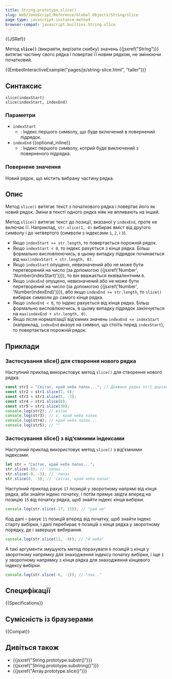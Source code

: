 ```yaml
---
title: String.prototype.slice()
slug: Web/JavaScript/Reference/Global_Objects/String/slice
page-type: javascript-instance-method
browser-compat: javascript.builtins.String.slice
---
```


{{JSRef}}

Метод **`slice()`** (викраяти, вирізати скибку) значень {{jsxref("String")}} витягає частину свого рядка і повертає її новим рядком, не змінюючи початковий.

{{EmbedInteractiveExample("pages/js/string-slice.html", "taller")}}

## Синтаксис

```js-nolint
slice(indexStart)
slice(indexStart, indexEnd)
```

### Параметри

- `indexStart`
  - : Індекс першого символу, що буде включений в повернений підрядок.
- `indexEnd` {{optional_inline}}
  - : Індекс першого символу, котрий буде виключений з поверненого підрядка.

### Повернене значення

Новий рядок, що містить вибрану частину рядка.

## Опис

Метод `slice()` витягає текст з початкового рядка і повертає його як новий рядок. Зміни в тексті одного рядка ніяк не впливають на інший.

Метод `slice()` витягає текст до позиції, вказаної у `indexEnd`, проте не включає її. Наприклад, `str.slice(1, 4)` вибирає вміст від другого символу і до четвертого (символи з індексами `1`, `2`, і `3`).

- Якщо `indexStart >= str.length`, то повертається порожній рядок.
- Якщо `indexStart < 0`, то індекс рахується з кінця рядка. Більш формально висловлюючись, в цьому випадку підрядок починається від `max(indexStart + str.length, 0)`.
- Якщо `indexStart` опущено, невизначений або не може бути перетворений на число (за допомогою {{jsxref('Number', 'Number(indexStart)')}}), то він вважається еквівалентним `0`.
- Якщо `indexEnd` опущено, невизначений або не може бути перетворений на число (за допомогою {{jsxref('Number', 'Number(indexEnd)')}}), або якщо `indexEnd >= str.length`, то `slice()` вибирає символи до самого кінця рядка.
- Якщо `indexEnd < 0`, то індекс рахується від кінця рядка. Більш формально висловлюючись, в цьому випадку підрядок закінчується на `max(indexEnd + str.length, 0)`.
- Якщо після нормалізації від'ємних значень `indexEnd <= indexStart` (наприклад, `indexEnd` вказує на символ, що стоїть перед `indexStart`), то повертається порожній рядок.

## Приклади

### Застосування slice() для створення нового рядка

Наступний приклад використовує метод `slice()` для створення нового рядка.

```js
const str1 = "Світає, край неба палає..."; // Довжина рядка str1 дорівнює 26.
const str2 = str1.slice(1, 6);
const str3 = str1.slice(5, -3);
const str4 = str1.slice(8);
const str5 = str1.slice(30);
console.log(str2); // вітає
console.log(str3); // є, край неба палає
console.log(str4); // край неба палає...
console.log(str5); // ""
```

### Застосування slice() з від'ємними індексами

Наступний приклад використовує метод `slice()` з від'ємними індексами.

```js
let str = "Світає, край неба палає...";
str.slice(-8); // 'палає...'
str.slice(-8, -3); // 'палає'
str.slice(0, -3); // 'Світає, край неба палає'
```

Наступний приклад рахує `17` позицій у зворотному напрямі від кінця рядка, аби знайти індекс початку, і потім прямує звідти вперед на позицію `15` від початку рядка, щоб знайти індекс кінця вибірки.

```js
console.log(str.slice(-17, 15)); // "рай не"
```

Код далі – рахує `11` позицій вперед від початку, щоб знайти індекс старту вибірки, і далі перебирає `9` позицій з кінця рядка у зворотному порядку, де і завершує вибирання.

```js
console.log(str.slice(11, -9)); // "й неба"
```

А такі аргументи змушують метод порахувати `6` позицій з кінця у зворотному напрямку для знаходження індексу початку вибірки, і іще `1` у зворотному напрямку з кінця рядка для знаходження кінцевого індексу вибірки.

```js
console.log(str.slice(-6, -1)); // "лає.."
```

## Специфікації

{{Specifications}}

## Сумісність із браузерами

{{Compat}}

## Дивіться також

- {{jsxref("String.prototype.substr()")}}
- {{jsxref("String.prototype.substring()")}}
- {{jsxref("Array.prototype.slice()")}}
